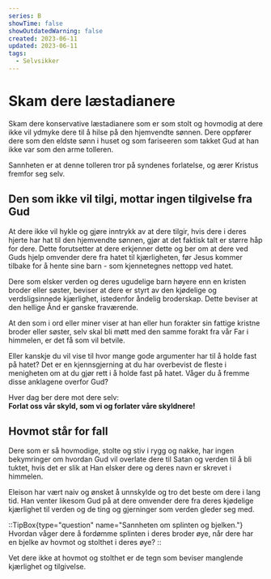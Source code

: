 ```yaml
---
series: B
showTime: false
showOutdatedWarning: false
created: 2023-06-11
updated: 2023-06-11
tags:
  - Selvsikker
---
```


# Skam dere læstadianere
Skam dere konservative læstadianere som er som stolt og hovmodig at dere ikke vil ydmyke dere til å hilse på den hjemvendte sønnen. Dere oppfører dere som den eldste sønn i huset og som fariseeren som takket Gud at han ikke var som den arme tolleren.

Sannheten er at denne tolleren tror på syndenes forlatelse, og ærer Kristus fremfor seg selv.

## Den som ikke vil tilgi, mottar ingen tilgivelse fra Gud
At dere ikke vil hykle og gjøre inntrykk av at dere tilgir, hvis dere i deres hjerte har hat til den hjemvendte sønnen, gjør at det faktisk talt er større håp for dere. Dette forutsetter at dere erkjenner dette og ber om at dere ved Guds hjelp omvender dere fra hatet til kjærligheten, før Jesus kommer tilbake for å hente sine barn - som kjennetegnes nettopp ved hatet. 

Dere som elsker verden og deres ugudelige barn høyere enn en kristen broder eller søster, beviser at dere er styrt av den kjødelige og verdsligsinnede kjærlighet, istedenfor åndelig broderskap. Dette beviser at den hellige Ånd er ganske fraværende.

At den som i ord eller miner viser at han eller hun forakter sin fattige kristne broder eller søster, selv skal bli møtt med den samme forakt fra vår Far i himmelen, er det få som vil betvile.

Eller kanskje du vil vise til hvor mange gode argumenter har til å holde fast på hatet? Det er en kjennsgjerning at du har overbevist de fleste i menigheten om at du gjør rett i å holde fast på hatet. Våger du å fremme disse anklagene overfor Gud?

Hver dag ber dere mot dere selv:  
**Forlat oss vår skyld, som vi og forlater våre skyldnere!**

## Hovmot står for fall
Dere som er så hovmodige, stolte og stiv i rygg og nakke, har ingen bekymringer om hvordan Gud vil overlate dere til Satan og verden til å bli tuktet, hvis det er slik at Han elsker dere og deres navn er skrevet i himmelen.

Eleison har vært naiv og ønsket å unnskylde og tro det beste om dere i lang tid. Han venter likesom Gud på at dere omvender dere fra deres kjødelige kjærlighet til verden og de ting og gjerninger som verden gleder seg med.

::TipBox{type="question" name="Sannheten om splinten og bjelken."}
Hvordan våger dere å fordømme splinten i deres broder øye, når dere har en bjelke av hovmot og stolthet i deres øye?
::

Vet dere ikke at hovmot og stolthet er de tegn som beviser manglende kjærlighet og tilgivelse.